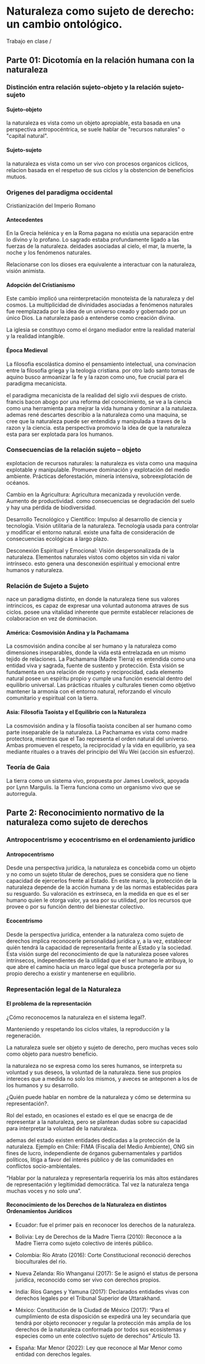 # Naturaleza como sujeto de derecho: un cambio ontológico.

Trabajo en clase / 

## Parte 01: Dicotomía en la relación humana con la naturaleza

### Distinción entra relación sujeto-objeto y la relación sujeto-sujeto

#### Sujeto-objeto

la naturaleza es vista como un objeto apropiable, esta basada en una perspectiva antropocéntrica, se suele hablar de "recursos naturales" o "capital natural".

#### Sujeto-sujeto

la naturaleza es vista como un ser vivo con procesos organicos ciclicos, relacion basada en el respetuo de sus ciclos y la obstencion de beneficios mutuos.

### Origenes del paradigma occidental

Cristianización del Imperio Romano

#### Antecedentes

En la Grecia helénica y en la Roma pagana no existía una separación entre lo divino y lo profano. Lo sagrado estaba profundamente ligado a las fuerzas de la naturaleza. deidades asociadas al cielo, el mar, la muerte, la noche y los fenómenos naturales.

Relacionarse con los dioses era equivalente a interactuar con la naturaleza, visión animista.

#### Adopción del Cristianismo

Este cambio implicó una reinterpretación monoteísta de la naturaleza y del cosmos. La multiplicidad de divinidades asociadas a fenómenos naturales fue reemplazada por la idea de un universo creado y gobernado por un único Dios. La naturaleza pasó a entenderse como creación divina.

La iglesia se constituyo como el órgano mediador entre la realidad material y la realidad intangible.

#### Época Medieval

La filosofia escolástica domino el pensamiento intelectual, una convinacion entre la filosofia griega y la teologia cristiana. por otro lado santo tomas de aquino busco armoanizar la fe y la razon como uno, fue crucial para el  paradigma mecanicista.

el paradigma mecanicista de la realidad del siglo xvii despues de cristo. francis bacon abogo por una reforma del conocimiento, se ve a la ciencia como una herramienta para mejrar la vida humana y dominar a la natulaeza. ademas rené descartes describio a la naturaleza como una maquina, se cree que la naturaleza puede ser entendida y manipulada a traves de la razon y la ciencia. esta perspectiva promovio la idea de que la naturaleza esta para ser explotada para los humanos.

### Consecuencias de la relación sujeto – objeto

explotacion de recursos naturales: la naturaleza es vista como una maquina explotable y manipulable. Promueve dominación y explotación del
medio ambiente. Prácticas deforestación, minería intensiva, sobreexplotación de océanos.

Cambio en la Agricultura: Agricultura mecanizada y revolución verde. Aumento de productividad. como consecuencias se degradación del suelo y hay una pérdida de biodiversidad.

Desarrollo Tecnológico y Científico: Impulso al desarrollo de ciencia y tecnología. Visión utilitaria de la naturaleza. Tecnología usada para controlar y modificar el entorno natural. existe una falta de consideración de consecuencias ecológicas a largo plazo.

Desconexión Espiritual y Emocional: Visión despersonalizada de la naturaleza. Elementos naturales vistos como objetos sin vida ni valor intrínseco. esto genera una desconexión espiritual y emocional entre humanos y naturaleza.

### Relación de Sujeto a Sujeto

nace un paradigma distinto, en donde la naturaleza tiene sus valores intrincicos, es capaz de expresar una voluntad autonoma atraves de sus ciclos. posee una vitalidad inherente que permite establecer relaciones de colaboracion en vez de dominacion.

#### América: Cosmovisión Andina y la Pachamama 

La cosmovisión andina concibe al ser humano y la naturaleza como dimensiones inseparables, donde la vida está entrelazada en un mismo tejido de relaciones. La Pachamama (Madre Tierra) es entendida como una entidad viva y sagrada, fuente de sustento y protección. Esta visión se fundamenta en una relación de respeto y reciprocidad, cada elemento natural posee un espíritu propio y cumple una función esencial dentro del equilibrio universal. Las prácticas rituales y culturales tienen como objetivo mantener la armonía con el entorno natural, reforzando el vínculo comunitario y espiritual con la tierra.

#### Asia: Filosofía Taoísta y el Equilibrio con la Naturaleza

La cosmovisión andina y la filosofía taoísta conciben al ser humano como parte inseparable de la naturaleza. La Pachamama es vista como madre protectora, mientras que el Tao representa el orden natural del universo. Ambas promueven el respeto, la reciprocidad y la vida en equilibrio, ya sea mediante rituales o a través del principio del Wu Wei (acción sin esfuerzo).

### Teoría de Gaia

La tierra como un sistema vivo, propuesta por James Lovelock, apoyada por Lynn Margulis. la Tierra funciona como un organismo vivo que se autorregula.

## Parte 2: Reconocimiento normativo de la naturaleza como sujeto de derechos

### Antropocentrismo y ecocentrismo en el ordenamiento jurídico

#### Antropocentrismo

Desde una perspectiva jurídica, la naturaleza es concebida como un objeto y no como un sujeto titular de derechos, pues se considera que no tiene capacidad de ejercerlos frente al Estado. En este marco, la protección de la naturaleza depende de la acción humana y de las normas establecidas para su resguardo. Su valoración es extrínseca, en la medida en que es el ser humano quien le otorga valor, ya sea por su utilidad, por los recursos que provee o por su función dentro del bienestar colectivo.

#### Ecocentrismo

Desde la perspectiva jurídica, entender a la naturaleza como sujeto de derechos implica reconocerle personalidad jurídica y, a la vez, establecer quién tendrá la capacidad de representarla frente al Estado y la sociedad. Esta visión surge del reconocimiento de que la naturaleza posee valores intrínsecos, independientes de la utilidad que el ser humano le atribuya, lo que abre el camino hacia un marco legal que busca protegerla por su propio derecho a existir y mantenerse en equilibrio.

### Representación legal de la Naturaleza

#### El problema de la representación


¿Cómo reconocemos la naturaleza en el sistema legal?.

Manteniendo y respetando los ciclos vitales, la reproducción y la regeneración.

La naturaleza suele ser objeto y sujeto de derecho, pero muchas veces solo como objeto para nuestro beneficio.

la naturaleza no se expresa como los seres humanos, se interpreta su voluntad y sus deseos, la voluntad de la naturaleza. tiene sus propios intereces que a medida no solo los mismos, y aveces se anteponen a los de los humanos y su desarrollo. 

¿Quién puede hablar en nombre de la naturaleza y cómo se determina su representación?.

Rol del estado, en ocasiones el estado es el que se enacrga de de representar a la naturaleza, pero se plantean dudas sobre su capacidad para interpretar la voluntad de la naturaleza.

ademas del estado existen entidades dedicadas a la protección de la naturaleza. Ejemplo en Chile: FIMA (Fiscalía del Medio Ambiente), ONG sin fines de lucro, independiente de órganos gubernamentales y partidos políticos, litiga a favor del interés público y de las comunidades en conflictos socio-ambientales.

“Hablar por la naturaleza y representarla requeriría los más altos estándares de representación y legitimidad democrática. Tal vez la naturaleza tenga muchas voces y no solo una”.

#### Reconocimiento de los Derechos de la Naturaleza en distintos Ordenamientos Jurídicos

- Ecuador: fue el primer pais en reconocer los derechos de la naturaleza.

- Bolivia: Ley de Derechos de la Madre Tierra (2010): Reconoce a la Madre Tierra como sujeto colectivo de interés público.

- Colombia: Río Atrato (2016): Corte Constitucional reconoció derechos bioculturales del río.

- Nueva Zelanda: Río Whanganui (2017): Se le asignó el status de persona jurídica, reconocido como ser vivo con derechos propios.

- India: Ríos Ganges y Yamuna (2017): Declarados entidades vivas con derechos legales por el Tribunal Superior de Uttarakhand.

- México: Constitución de la Ciudad de México (2017): “Para el cumplimiento de esta disposición se expedirá una ley secundaria que tendrá por objeto reconocer y regular la protección más amplia de los derechos de la naturaleza conformada por todos sus ecosistemas y especies como un ente colectivo sujeto de derechos” Artículo 13.

- España: Mar Menor (2022): Ley que reconoce al Mar Menor como entidad con derechos legales.
